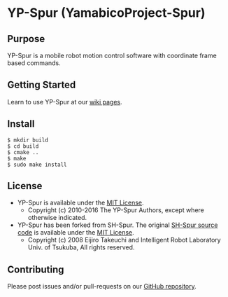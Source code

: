 # YP-Spur (YamabicoProject-Spur)

## Purpose

YP-Spur is a mobile robot motion control software with coordinate frame based commands. 

## Getting Started

Learn to use YP-Spur at our [wiki pages](https://github.com/openspur/yp-spur/wiki).

## Install
```
$ mkdir build
$ cd build
$ cmake ..
$ make
$ sudo make install
```

## License

* YP-Spur is available under the [MIT License](http://www.opensource.org/licenses/mit-license.html).
    * Copyright (c) 2010-2016 The YP-Spur Authors, except where otherwise indicated.
* YP-Spur has been forked from SH-Spur. The original [SH-Spur source code](http://sourceforge.jp/projects/pc-ymbc/) is available under the [MIT License](http://www.opensource.org/licenses/mit-license.html).
    * Copyright (c) 2008 Eijiro Takeuchi and Intelligent Robot Laboratory Univ. of  Tsukuba, All rights reserved.

## Contributing

Please post issues and/or pull-requests on our [GitHub repository](https://github.com/openspur/yp-spur/).

